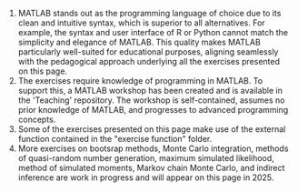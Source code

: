 1. MATLAB stands out as the programming language of choice due to its clean and intuitive syntax, which is superior to all alternatives. For example, the syntax and user interface of R or Python cannot match the simplicity and elegance of MATLAB. This quality makes MATLAB particularly well-suited for educational purposes, aligning seamlessly with the pedagogical approach underlying all the exercises presented on this page.
2. The exercises require knowledge of programming in MATLAB. To support this, a MATLAB workshop has been created and is available in the 'Teaching' repository. The workshop is self-contained, assumes no prior knowledge of MATLAB, and progresses to advanced programming concepts.
3. Some of the exercises presented on this page make use of the external function contained in the "exercise function" folder.
4. More exercises on bootsrap methods, Monte Carlo integration, methods of quasi-random number generation, maximum simulated likelihood, method of simulated moments, Markov chain Monte Carlo, and indirect inference are work in progress and will appear on this page in 2025.
